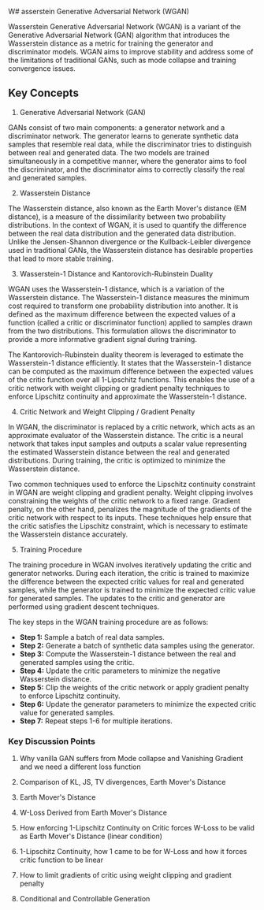 W# asserstein Generative Adversarial Network (WGAN)

Wasserstein Generative Adversarial Network (WGAN) is a variant of the Generative Adversarial Network (GAN) algorithm that introduces the Wasserstein distance as a metric for training the generator and discriminator models. WGAN aims to improve stability and address some of the limitations of traditional GANs, such as mode collapse and training convergence issues.
## Key Concepts

1. Generative Adversarial Network (GAN)

GANs consist of two main components: a generator network and a discriminator network. The generator learns to generate synthetic data samples that resemble real data, while the discriminator tries to distinguish between real and generated data. The two models are trained simultaneously in a competitive manner, where the generator aims to fool the discriminator, and the discriminator aims to correctly classify the real and generated samples.

2. Wasserstein Distance

The Wasserstein distance, also known as the Earth Mover's distance (EM distance), is a measure of the dissimilarity between two probability distributions. In the context of WGAN, it is used to quantify the difference between the real data distribution and the generated data distribution. Unlike the Jensen-Shannon divergence or the Kullback-Leibler divergence used in traditional GANs, the Wasserstein distance has desirable properties that lead to more stable training.

3. Wasserstein-1 Distance and Kantorovich-Rubinstein Duality

WGAN uses the Wasserstein-1 distance, which is a variation of the Wasserstein distance. The Wasserstein-1 distance measures the minimum cost required to transform one probability distribution into another. It is defined as the maximum difference between the expected values of a function (called a critic or discriminator function) applied to samples drawn from the two distributions. This formulation allows the discriminator to provide a more informative gradient signal during training.

The Kantorovich-Rubinstein duality theorem is leveraged to estimate the Wasserstein-1 distance efficiently. It states that the Wasserstein-1 distance can be computed as the maximum difference between the expected values of the critic function over all 1-Lipschitz functions. This enables the use of a critic network with weight clipping or gradient penalty techniques to enforce Lipschitz continuity and approximate the Wasserstein-1 distance.

4. Critic Network and Weight Clipping / Gradient Penalty

In WGAN, the discriminator is replaced by a critic network, which acts as an approximate evaluator of the Wasserstein distance. The critic is a neural network that takes input samples and outputs a scalar value representing the estimated Wasserstein distance between the real and generated distributions. During training, the critic is optimized to minimize the Wasserstein distance.

Two common techniques used to enforce the Lipschitz continuity constraint in WGAN are weight clipping and gradient penalty. Weight clipping involves constraining the weights of the critic network to a fixed range. Gradient penalty, on the other hand, penalizes the magnitude of the gradients of the critic network with respect to its inputs. These techniques help ensure that the critic satisfies the Lipschitz constraint, which is necessary to estimate the Wasserstein distance accurately.

5. Training Procedure

The training procedure in WGAN involves iteratively updating the critic and generator networks. During each iteration, the critic is trained to maximize the difference between the expected critic values for real and generated samples, while the generator is trained to minimize the expected critic value for generated samples. The updates to the critic and generator are performed using gradient descent techniques.

The key steps in the WGAN training procedure are as follows:

- **Step 1:** Sample a batch of real data samples.
- **Step 2:** Generate a batch of synthetic data samples using the generator.
- **Step 3:** Compute the Wasserstein-1 distance between the real and generated samples using the critic.
- **Step 4:** Update the critic parameters to minimize the negative Wasserstein distance.
- **Step 5:** Clip the weights of the critic network or apply gradient penalty to enforce Lipschitz continuity.
- **Step 6:** Update the generator parameters to minimize the expected critic value for generated samples.
- **Step 7:** Repeat steps 1-6 for multiple iterations.

### Key Discussion Points

1. Why vanilla GAN suffers from Mode collapse and Vanishing Gradient and we need a different loss function

2. Comparison of KL, JS, TV divergences, Earth Mover's Distance

3. Earth Mover's Distance

4. W-Loss Derived from Earth Mover's Distance

5. How enforcing 1-Lipschitz Continuity on Critic forces W-Loss to be valid as Earth Mover's Distance (linear condition)

6. 1-Lipschitz Continuity, how 1 came to be for W-Loss and how it forces critic function to be linear

7. How to limit gradients of critic using weight clipping and gradient penalty

8. Conditional and Controllable Generation
